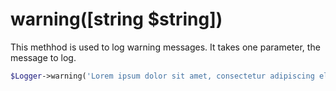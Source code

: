 # warning([string $string])
This methhod is used to log warning messages. It takes one parameter, the message to log.

```php
$Logger->warning('Lorem ipsum dolor sit amet, consectetur adipiscing elit.');
```
